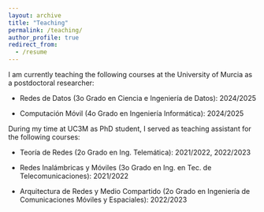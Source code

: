 ```yaml
---
layout: archive
title: "Teaching"
permalink: /teaching/
author_profile: true
redirect_from:
  - /resume
---
```


I am currently teaching the following courses at the University of Murcia as a postdoctoral researcher: 

  * Redes de Datos (3o Grado en Ciencia e Ingeniería de Datos): 2024/2025

  * Computación Móvil (4o Grado en Ingeniería Informática): 2024/2025  



During my time at UC3M as PhD student, I served as teaching assistant for the following courses:

  * Teoría de Redes (2o Grado en Ing. Telemática): 2021/2022, 2022/2023   

  * Redes Inalámbricas y Móviles (3o Grado en Ing. en Tec. de Telecomunicaciones): 2021/2022 

  * Arquitectura de Redes y Medio Compartido (2o Grado en Ingeniería de Comunicaciones Móviles y Espaciales): 2022/2023   






